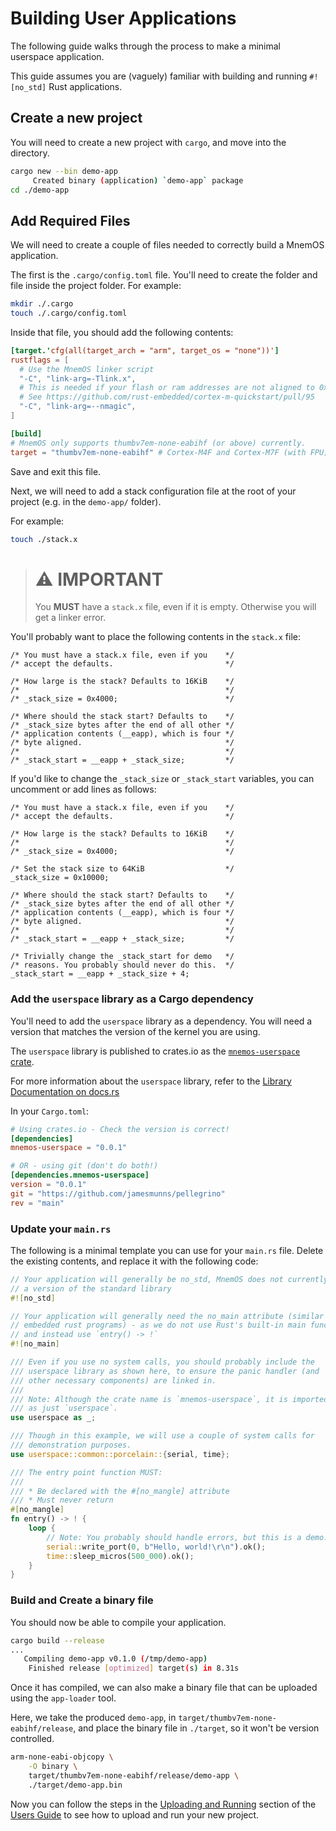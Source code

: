 # Building User Applications

The following guide walks through the process to make a minimal userspace application.

This guide assumes you are (vaguely) familiar with building and running `#![no_std]` Rust applications.

## Create a new project

You will need to create a new project with `cargo`, and move into the directory.

```sh
cargo new --bin demo-app
     Created binary (application) `demo-app` package
cd ./demo-app
```

## Add Required Files

We will need to create a couple of files needed to correctly build a MnemOS application.

The first is the `.cargo/config.toml` file. You'll need to create the folder and file inside the project folder. For example:

```sh
mkdir ./.cargo
touch ./.cargo/config.toml
```

Inside that file, you should add the following contents:

```toml
[target.'cfg(all(target_arch = "arm", target_os = "none"))']
rustflags = [
  # Use the MnemOS linker script
  "-C", "link-arg=-Tlink.x",
  # This is needed if your flash or ram addresses are not aligned to 0x10000 in memory.x
  # See https://github.com/rust-embedded/cortex-m-quickstart/pull/95
  "-C", "link-arg=--nmagic",
]

[build]
# MnemOS only supports thumbv7em-none-eabihf (or above) currently.
target = "thumbv7em-none-eabihf" # Cortex-M4F and Cortex-M7F (with FPU)
```

Save and exit this file.

Next, we will need to add a stack configuration file at the root of your project (e.g. in the `demo-app/` folder).

For example:

```sh
touch ./stack.x
```

> # ⚠️ IMPORTANT
>
> You **MUST** have a `stack.x` file, even if it is empty. Otherwise you will get a linker error.

You'll probably want to place the following contents in the `stack.x` file:

```text
/* You must have a stack.x file, even if you    */
/* accept the defaults.                         */

/* How large is the stack? Defaults to 16KiB    */
/*                                              */
/* _stack_size = 0x4000;                        */

/* Where should the stack start? Defaults to    */
/* _stack_size bytes after the end of all other */
/* application contents (__eapp), which is four */
/* byte aligned.                                */
/*                                              */
/* _stack_start = __eapp + _stack_size;         */
```

If you'd like to change the `_stack_size` or `_stack_start` variables, you can uncomment or add lines as follows:

```text
/* You must have a stack.x file, even if you    */
/* accept the defaults.                         */

/* How large is the stack? Defaults to 16KiB    */
/*                                              */
/* _stack_size = 0x4000;                        */

/* Set the stack size to 64KiB                  */
_stack_size = 0x10000;

/* Where should the stack start? Defaults to    */
/* _stack_size bytes after the end of all other */
/* application contents (__eapp), which is four */
/* byte aligned.                                */
/*                                              */
/* _stack_start = __eapp + _stack_size;         */

/* Trivially change the _stack_start for demo   */
/* reasons. You probably should never do this.  */
_stack_start = __eapp + _stack_size + 4;
```

### Add the `userspace` library as a Cargo dependency

You'll need to add the `userspace` library as a dependency. You will
need a version that matches the version of the kernel you are using.

The `userspace` library is published to crates.io as the [`mnemos-userspace` crate](https://crates.io/crates/mnemos-userspace).

For more information about the `userspace` library, refer to the [Library Documentation on docs.rs](https://docs.rs/mnemos-userspace)

In your `Cargo.toml`:

```toml
# Using crates.io - Check the version is correct!
[dependencies]
mnemos-userspace = "0.0.1"

# OR - using git (don't do both!)
[dependencies.mnemos-userspace]
version = "0.0.1"
git = "https://github.com/jamesmunns/pellegrino"
rev = "main"
```

### Update your `main.rs`

The following is a minimal template you can use for your `main.rs` file. Delete the existing contents, and replace
it with the following code:

```rust
// Your application will generally be no_std, MnemOS does not currently provide
// a version of the standard library
#![no_std]

// Your application will generally need the no_main attribute (similar to
// embedded rust programs) - as we do not use Rust's built-in main function,
// and instead use `entry() -> !`
#![no_main]

/// Even if you use no system calls, you should probably include the
/// userspace library as shown here, to ensure the panic handler (and
/// other necessary components) are linked in.
///
/// Note: Although the crate name is `mnemos-userspace`, it is imported
/// as just `userspace`.
use userspace as _;

/// Though in this example, we will use a couple of system calls for
/// demonstration purposes.
use userspace::common::porcelain::{serial, time};

/// The entry point function MUST:
///
/// * Be declared with the #[no_mangle] attribute
/// * Must never return
#[no_mangle]
fn entry() -> ! {
    loop {
        // Note: You probably should handle errors, but this is a demo.
        serial::write_port(0, b"Hello, world!\r\n").ok();
        time::sleep_micros(500_000).ok();
    }
}
```

### Build and Create a binary file

You should now be able to compile your application.

```sh
cargo build --release
...
   Compiling demo-app v0.1.0 (/tmp/demo-app)
    Finished release [optimized] target(s) in 8.31s
```

Once it has compiled, we can also make a binary file that can be uploaded using the `app-loader` tool.

Here, we take the produced `demo-app`, in `target/thumbv7em-none-eabihf/release`, and place the binary file in `./target`, so it won't be version controlled.

```sh
arm-none-eabi-objcopy \
    -O binary \
    target/thumbv7em-none-eabihf/release/demo-app \
    ./target/demo-app.bin
```

Now you can follow the steps in the [Uploading and Running](./../user-guide/upload-and-run.md) section of the [Users Guide](./../user-guide/intro.md) to see how to upload and run your new project.
